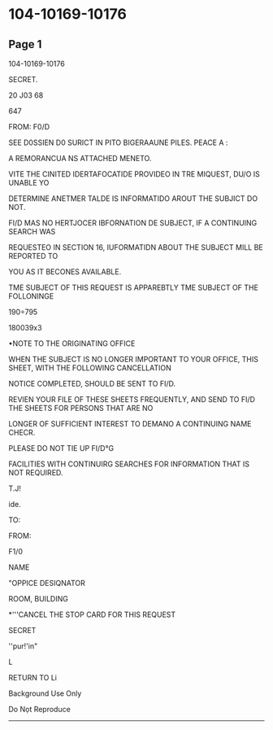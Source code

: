 # 104-10169-10176

## Page 1

104-10169-10176

SECRET.

20 J03 68

647

FROM: F0/D

SEE D0SSIEN D0 SURICT IN PITO BIGERAAUNE PILES. PEACE A :

A REMORANCUA NS ATTACHED MENETO.

VITE THE CINITED IDERTAFOCATIDE PROVIDEO IN TRE MIQUEST, DU/O IS UNABLE YO

DETERMINE ANETMER TALDE IS INFORMATIDO AROUT THE SUBJICT DO NOT.

FI/D MAS NO HERTJOCER IBFORNATION DE SUBJECT, IF A CONTINUING SEARCH WAS

REQUESTEO IN SECTION 16, IUFORMATIDN ABOUT THE SUBJECT MILL BE REPORTED TO

YOU AS IT BECONES AVAILABLE.

TME SUBJECT OF THIS REQUEST IS APPAREBTLY TME SUBJECT OF THE FOLLONINGE

190÷795

180039x3

•NOTE TO THE ORIGINATING OFFICE

WHEN THE SUBJECT IS NO LONGER IMPORTANT TO YOUR OFFICE, THIS SHEET, WITH THE FOLLOWING CANCELLATION

NOTICE COMPLETED, SHOULD BE SENT TO FI/D.

REVIEN YOUR FILE OF THESE SHEETS FREQUENTLY, AND SEND TO FI/D THE SHEETS FOR PERSONS THAT ARE NO

LONGER OF SUFFICIENT INTEREST TO DEMANO A CONTINUING NAME CHECR.

PLEASE DO NOT TIE UP FI/D°G

FACILITIES WITH CONTINUIRG SEARCHES FOR INFORMATION THAT IS NOT REQUIRED.

T.J!

ide.

TO:

FROM:

F1/0

NAME

"OPPICE DESIQNATOR

ROOM, BUILDING

*'''CANCEL THE STOP CARD FOR THIS REQUEST

SECRET

''pur!'in"

L

RETURN TO Li

Background Use Only

Do Nọt Reproduce

---

